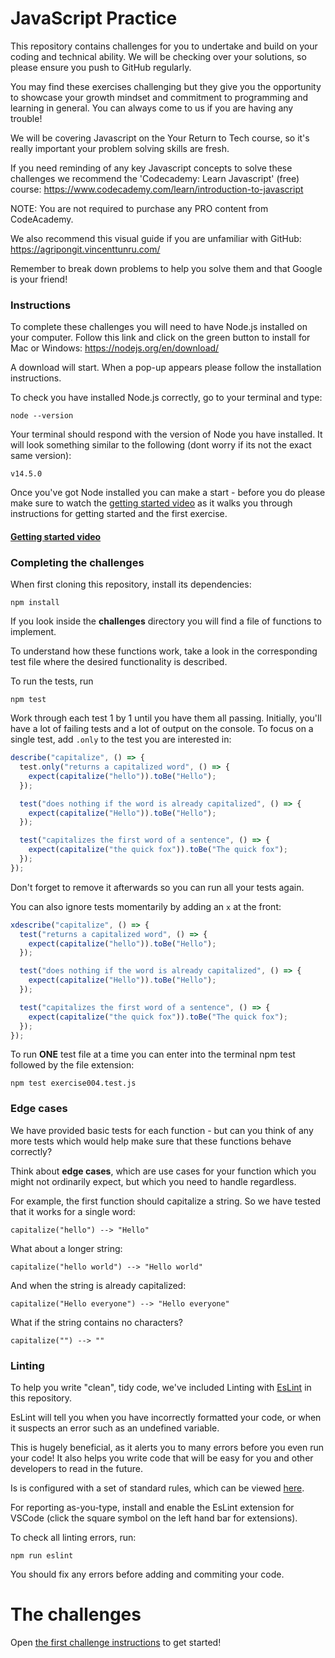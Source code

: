 # JavaScript Practice

This repository contains challenges for you to undertake and build on your coding and technical ability. We will be checking over your solutions, so please ensure you push to GitHub regularly. 

You may find these exercises challenging but they give you the opportunity to showcase your growth mindset and commitment to programming and learning in general. You can always come to us if you are having any trouble! 

We will be covering Javascript on the Your Return to Tech course, so it's really important your problem solving skills are fresh. 

If you need reminding of any key Javascript concepts to solve these challenges we recommend the 'Codecademy: Learn Javascript' (free) course: https://www.codecademy.com/learn/introduction-to-javascript

NOTE: You are not required to purchase any PRO content from CodeAcademy.

We also recommend this visual guide if you are unfamiliar with GitHub: https://agripongit.vincenttunru.com/

Remember to break down problems to help you solve them and that Google is your friend!

### Instructions

To complete these challenges you will need to have Node.js installed on your computer. Follow this link and click on the green button to install for Mac or Windows: https://nodejs.org/en/download/ 

A download will start. When a pop-up appears please follow the installation instructions. 

To check you have installed Node.js correctly, go to your terminal and type:

    node --version

Your terminal should respond with the version of Node you have installed. It will look something similar to the following (dont worry if its not the exact same version): 

    v14.5.0

Once you've got Node installed you can make a start - before you do please make sure to watch the [getting started video](https://storage.googleapis.com/your-return-to-tech/assessment-centre/assessment_exercises_guidance.mp4) as it walks you through instructions for getting started and the first exercise.

#### [Getting started video](https://storage.googleapis.com/your-return-to-tech/assessment-centre/assessment_exercises_guidance.mp4)

### Completing the challenges

When first cloning this repository, install its dependencies:

    npm install

If you look inside the **challenges** directory you will find a file of functions to implement.

To understand how these functions work, take a look in the corresponding test file where the desired functionality is described.

To run the tests, run

    npm test

Work through each test 1 by 1 until you have them all passing. Initially, you'll have a lot of failing tests and a lot of output on the console. To focus on a single test, add `.only` to the test you are interested in:

```javascript
describe("capitalize", () => {
  test.only("returns a capitalized word", () => {
    expect(capitalize("hello")).toBe("Hello");
  });

  test("does nothing if the word is already capitalized", () => {
    expect(capitalize("Hello")).toBe("Hello");
  });

  test("capitalizes the first word of a sentence", () => {
    expect(capitalize("the quick fox")).toBe("The quick fox");
  });
});
```

Don't forget to remove it afterwards so you can run all your tests again.

You can also ignore tests momentarily by adding an `x` at the front:

```javascript
xdescribe("capitalize", () => {
  test("returns a capitalized word", () => {
    expect(capitalize("hello")).toBe("Hello");
  });

  test("does nothing if the word is already capitalized", () => {
    expect(capitalize("Hello")).toBe("Hello");
  });

  test("capitalizes the first word of a sentence", () => {
    expect(capitalize("the quick fox")).toBe("The quick fox");
  });
});
```

To run **ONE** test file at a time you can enter into the terminal npm test followed by the file extension:

    npm test exercise004.test.js  

### Edge cases

We have provided basic tests for each function - but can you think of any more tests which would help make sure that these functions behave correctly?

Think about **edge cases**, which are use cases for your function which you might not ordinarily expect, but which you need to handle regardless.

For example, the first function should capitalize a string. So we have tested that it works for a single word:

`capitalize("hello") --> "Hello"`

What about a longer string:

`capitalize("hello world") --> "Hello world"`

And when the string is already capitalized:

`capitalize("Hello everyone") --> "Hello everyone"`

What if the string contains no characters?

`capitalize("") --> ""`

### Linting

To help you write "clean", tidy code, we've included Linting with [EsLint](https://eslint.org/) in this repository.

EsLint will tell you when you have incorrectly formatted your code, or when it suspects an error such as an undefined variable.

This is hugely beneficial, as it alerts you to many errors before you even run your code! It also helps you write code that will be easy for you and other developers to read in the future.

Is is configured with a set of standard rules, which can be viewed [here](https://eslint.org/docs/rules/).

For reporting as-you-type, install and enable the EsLint extension for VSCode (click the square symbol on the left hand bar for extensions).

To check all linting errors, run:

    npm run eslint

You should fix any errors before adding and commiting your code.

# The challenges

Open [the first challenge instructions](docs/exercise001.md) to get started!
